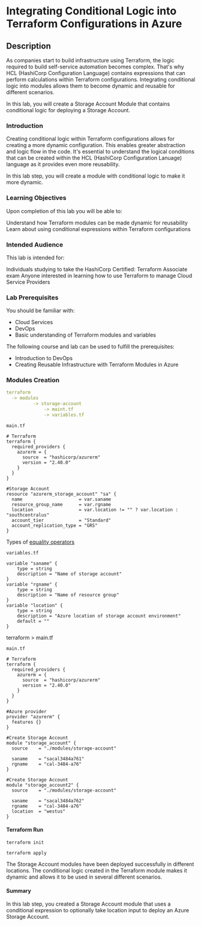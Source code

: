 # Integrating Conditional Logic into Terraform Configurations in Azure

## Description
As companies start to build infrastructure using Terraform, the logic required to build self-service automation becomes complex. That's why HCL (HashiCorp Configuration Language) contains expressions that can perform calculations within Terraform configurations. Integrating conditional logic into modules allows them to become dynamic and reusable for different scenarios. 

In this lab, you will create a Storage Account Module that contains conditional logic for deploying a Storage Account. 

### Introduction

Creating conditional logic within Terraform configurations allows for creating a more dynamic configuration. This enables greater abstraction and logic flow in the code. 
It's essential to understand the logical conditions that can be created within the HCL (HashiCorp Configuration Lanuage) language as it provides even more reusability.

In this lab step, you will create a module with conditional logic to make it more dynamic.

### Learning Objectives
Upon completion of this lab you will be able to:

Understand how Terraform modules can be made dynamic for reusability
Learn about using conditional expressions within Terraform configurations

### Intended Audience
This lab is intended for:

Individuals studying to take the HashiCorp Certified: Terraform Associate exam
Anyone interested in learning how to use Terraform to manage Cloud Service Providers

### Lab Prerequisites
You should be familiar with:

- Cloud Services
- DevOps
- Basic understanding of Terraform modules and variables
  
The following course and lab can be used to fulfill the prerequisites:

- Introduction to DevOps
- Creating Reusable Infrastructure with Terraform Modules in Azure

### Modules Creation
```yaml
terraform 
  -> modules
          -> storage-account
              -> maint.tf
              -> variables.tf
```

```main.tf```
```hcl
# Terraform
terraform {
  required_providers {
    azurerm = {
      source  = "hashicorp/azurerm"
      version = "2.40.0"
    }
  }
}

#Storage Account
resource "azurerm_storage_account" "sa" {
  name                     = var.saname
  resource_group_name      = var.rgname
  location                 = var.location != "" ? var.location : "southcentralus"
  account_tier             = "Standard"
  account_replication_type = "GRS"
}
```
Types of [equality operators](https://developer.hashicorp.com/terraform/language/expressions#arithmetic-and-logical-operators)

```variables.tf```
```hcl
variable "saname" {
    type = string
    description = "Name of storage account"
}
variable "rgname" {
    type = string
    description = "Name of resource group"
}
variable "location" {
    type = string
    description = "Azure location of storage account environment"
    default = ""
}
```
terraform > main.tf

```main.tf```
```hcl
# Terraform
terraform {
  required_providers {
    azurerm = {
      source  = "hashicorp/azurerm"
      version = "2.40.0"
    }
  }
}

#Azure provider
provider "azurerm" {
  features {}
}

#Create Storage Account
module "storage_account" {
  source    = "./modules/storage-account"

  saname    = "sacal3484a761"
  rgname    = "cal-3484-a76"
}

#Create Storage Account
module "storage_account2" {
  source    = "./modules/storage-account"

  saname    = "sacal3484a762"
  rgname    = "cal-3484-a76"
  location  = "westus"
}
```

#### Terraform Run
```hcl
terraform init

terraform apply

```

The Storage Account modules have been deployed successfully in different locations. The conditional logic created in the Terraform module makes it dynamic and allows it to be used in several different scenarios. 

#### Summary
In this lab step, you created a Storage Account module that uses a conditional expression to optionally take location input to deploy an Azure Storage Account.
